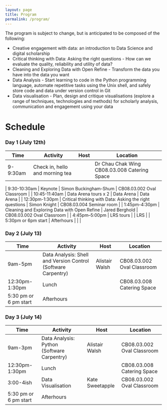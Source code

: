 ```yaml
---
layout: page
title: Program
permalink: /program/
---
```

The program is subject to change, but is anticipated to be composed of the following:

* Creative engagement with data: an introduction to Data Science and digital scholarship
* Critical thinking with Data: Asking the right questions - How can we evaluate the quality, reliability and utility of data?
* Cleaning and Exploring Data with Open Refine - Transform the data you have into the data you want
* Data Analysis - Start learning to code in the Python programming language, automate repetitive tasks using the Unix shell, and safely store code and data under version control in Git
* Data visualisation - Plan, design and critique visualisations (explore a range of techniques, technologies and methods) for scholarly analysis, communication and engagement using your data

# Schedule

### Day 1 (July 12th) 

| Time	| Activity | Host	| Location |
| --- | --- | --- | --- |
| 9-9:30am | Check in, hello and morning tea	|	| Dr Chau Chak Wing CB08.03.008 Catering Space |

| 9:30-10:30am | Keynote | Simon Buckingham-Shum | CB08.03.002 Oval Classroom |
| 10:45-11:40am | Data Arena tours x 2 | Data Arena | Data Arena |
| 12:30pm-1:30pm | Critical thinking with Data: Asking the right questions | Simon Knight | CB08.03.004 Seminar room |
| 1:45pm-4:30pm | Cleaning and Exploring Data with Open Refine | Jared Berghold | CB08.03.002 Oval Classroom |
| 4:45pm–5:00pm	| LRS tours | 	| LRS |
| 5:30pm or 6pm start | Afterhours |	 	|  |
 
### Day 2 (July 13)
 
| Time	| Activity | Host | Location |
| --- | --- | --- | --- |
| 9am-5pm | Data Analysis: Shell and Version Control (Software Carpentry) | Alistair Walsh | CB08.03.002 Oval Classroom |
| 12:30pm-1:30pm | Lunch |  | CB08.03.008 Catering Space |
| 5:30 pm or 6 pm start	| Afterhours | 		|  |
 
### Day 3  (July 14)
 
| Time	| Activity | Host | Location |
| --- | --- | --- | --- | 
| 9am-3pm | Data Analysis: Python (Software Carpentry) | Alistair Walsh | CB08.03.002 Oval Classroom |
| 12:30pm-1:30pm | Lunch |  | CB08.03.008 Catering Space |
| 3:00-4ish | Data Visualisation | Kate Sweetapple | CB08.03.002 Oval Classroom |
| 5:30 pm or 6 pm start	| Afterhours | 		|  |
